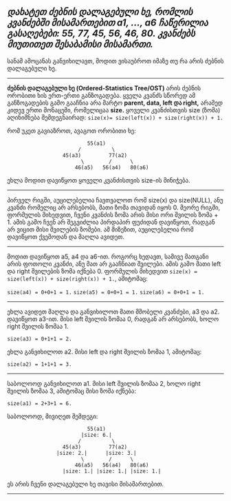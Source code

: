 _**დახატეთ ძებნის დალაგებული ხე, რომლის კვანძებში მისამართებით a1, ..., a6 ჩაწერილია გასაღებები: 55, 77, 45, 56, 46, 80. კვანძებს მიუთითეთ შესაბამისი მისამართი.**_
--------------------------------
სანამ ამოცანას განვიხილავთ, მოდით ვისაუბროთ იმაზე თუ რა არის ძებნის დალაგებული ხე.
___
**ძებნის დალაგებული ხე (Ordered-Statistics Tree/OST)** არის ძებნის ორობითი ხის ერთ-ერთი განზოგადება. ყველა კვანძს სწორედ ამ განზოგადების გამო გააჩნია არა მარტო **parent, data, left და right,** არამედ კიდევ ერთი მონაცემი, რომელიცაა **size.** ყოველი კვანძისთვის size (ზომა) აღინიშნება შემდეგნაირად:
```size(x)= size(left(x)) + size(right(x)) + 1.```

რომ უკეთ გავიაზროთ, ავაგოთ ორობითი ხე:

```
                          55(a1)
                       /          \
                  45(a3)         77(a2)
                        \        /      \
                      46(a5)   56(a4)   80(a6)
```

ეხლა მოდით დავიწყოთ ყოველი კვანძისთვის size-ის მინიჭება. 
___
პირველ რიგში, აუცილებელია ჩავთვალოთ რომ size(x) და size(NULL), ანუ კვანძი რომელიც არ არსებობს, მათი ზომა თავიდან იყოს 0.
მეორე რიგში, ფორმულის მიხედვით, ჩვენი კვანძის ზომა არის მისი ორი შვილის ზომა + 1. ამის გამო ჩვენ არ შეგვიძლია პირდაპირ ფუძიდან დავიწყოთ, რადგან არ ვიცით მისი შვილების ზომები. ამ მიზეზით, აუცილებელია რომ დავიწყოთ ქვემოდან და მაღლა ავიდეთ.
___
მოდით დავიწყოთ a5, a4 და a6-ით. როგორც ხედავთ, სამივე მათგანი არის ფოთოლი კვანძი, ანუ მათ არ გააჩნიათ შვილები.
ამის გამო მათი left და right შვილების ზომა იქნება 0. ფორმულის მიხედვით ```size(x) = size(left(x)) + size(right(x)) + 1.```, ამიტომაც:

```size(a4) = 0+0+1 = 1.```
```size(a5) = 0+0+1 = 1.```
```size(a6) = 0+0+1 = 1.```
___
ეხლა ავიდეთ მაღლა და განვიხილოთ მათი მშობელი კვანძები, a3 და a2.
დავიწყოთ a3-ით. მისი left შვილის ზომაა 0, რადგან არ არსებობს, ხოლო right შვილის ზომაა 1.

```size(a3) = 0+1+1 = 2.```

ეხლა განვიხილოთ a2. მისი left და right შვილის ზომაა 1, ამიტომაც:

```size(a2) = 1+1+1 = 3.```
___
საბოლოოდ განვიხილოთ a1. მისი left შვილის ზომაა 2, ხოლო right შვილის ზომაა 3, ამიტომაც მისი ზომა იქნება:

```size(a1) = 2+3+1 = 6.```

საბოლოოდ, მივიღეთ შემდეგი:

```
                          55(a1)
                        |size: 6.|
                       /          \
                  45(a3)         77(a2)
                |size: 2.|      |size: 3.|
                        \        /      \
                      46(a5)   56(a4)   80(a6)
                  |size: 1.| |size: 1.| |size: 1.|
```

ეს არის ჩვენი დალაგებული ხე თავისი მისამართებით.
___
